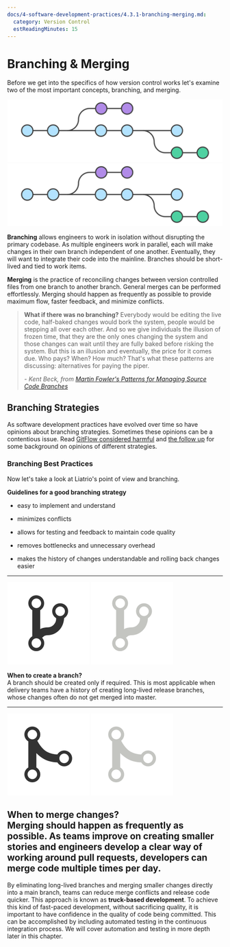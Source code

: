 ```yaml
---
docs/4-software-development-practices/4.3.1-branching-merging.md:
  category: Version Control
  estReadingMinutes: 15
---
```


# Branching & Merging

Before we get into the specifics of how version control works let's examine two of the most important concepts, branching, and merging.

![git branch image](img4/git-branches_light.svg ':size=600px :class=light-mode-img-center :alt= git branch image; light mode')
![git branch image](img4/git-branches_dark.svg ':size=600px :class=dark-mode-img-center :alt= git branch image; dark mode')

**Branching** allows engineers to work in isolation without disrupting the primary codebase. As multiple engineers work in parallel, each will make changes in their own branch independent of one another. Eventually, they will want to integrate their code into the mainline. Branches should be short-lived and tied to work items.

**Merging** is the practice of reconciling changes between version controlled files from one branch to another branch. General merges can be performed effortlessly. Merging should happen as frequently as possible to provide maximum flow, faster feedback, and minimize conflicts.

> **What if there was no branching?** Everybody would be editing the live code, half-baked changes would bork the system, people would be stepping all over each other. And so we give individuals the illusion of frozen time, that they are the only ones changing the system and those changes can wait until they are fully baked before risking the system. But this is an illusion and eventually, the price for it comes due. Who pays? When? How much? That's what these patterns are discussing: alternatives for paying the piper.
>
> _- Kent Beck, from [Martin Fowler's Patterns for Managing Source Code Branches](https://martinfowler.com/articles/branching-patterns.html)_

## Branching Strategies

As software development practices have evolved over time so have opinions about branching strategies. Sometimes these opinions can be a contentious issue. Read [GitFlow considered harmful](http://endoflineblog.com/gitflow-considered-harmful) and [the follow up](http://endoflineblog.com/follow-up-to-gitflow-considered-harmful) for some background on opinions of different strategies.

### Branching Best Practices

Now let's take a look at Liatrio's point of view and branching.

**Guidelines for a good branching strategy**

- easy to implement and understand

- minimizes conflicts

- allows for testing and feedback to maintain code quality

- removes bottlenecks and unnecessary overhead

- makes the history of changes understandable and rolling back changes easier

---
![git branch image](img4/git-icon-branch_light.svg ':size=80px :class=light-mode-img-left :alt= git branch image; light mode')
![git branch image](img4/git-icon-branch_dark.svg ':size=80px :class=dark-mode-img-left :alt= git branch image; dark mode')

**When to create a branch?** <br>
A branch should be created only if required. This is most applicable when delivery teams have a history of creating long-lived release branches, whose changes often do not get merged into master.

---
![git merge image](img4/git-icon-merge_light.svg ':size=80px :class=light-mode-img-left :alt= git merge image; light mode')
![git merge image](img4/git-icon-merge_dark.svg ':size=80px :class=dark-mode-img-left :alt= git merge image; dark mode')

**When to merge changes?** <br>
Merging should happen as frequently as possible. As teams improve on creating smaller stories and engineers develop a clear way of working around pull requests, developers can merge code multiple times per day.
---

By eliminating long-lived branches and merging smaller changes directly into a main branch, teams can reduce merge conflicts and release code quicker. This approach is known as **truck-based development**. To achieve this kind of fast-paced development, without sacrificing quality, it is important to have confidence in the quality of code being committed. This can be accomplished by including automated testing in the continuous integration process. We will cover automation and testing in more depth later in this chapter.
